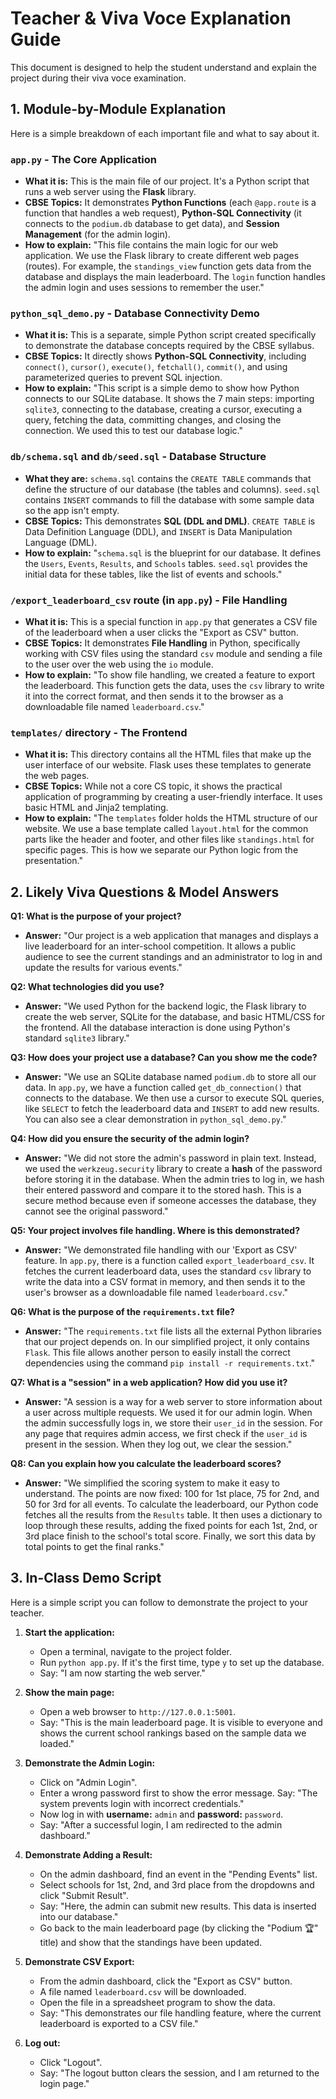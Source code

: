 # Teacher & Viva Voce Explanation Guide

This document is designed to help the student understand and explain the project during their viva voce examination.

## 1. Module-by-Module Explanation

Here is a simple breakdown of each important file and what to say about it.

### `app.py` - The Core Application

*   **What it is:** This is the main file of our project. It's a Python script that runs a web server using the **Flask** library.
*   **CBSE Topics:** It demonstrates **Python Functions** (each `@app.route` is a function that handles a web request), **Python-SQL Connectivity** (it connects to the `podium.db` database to get data), and **Session Management** (for the admin login).
*   **How to explain:** "This file contains the main logic for our web application. We use the Flask library to create different web pages (routes). For example, the `standings_view` function gets data from the database and displays the main leaderboard. The `login` function handles the admin login and uses sessions to remember the user."

### `python_sql_demo.py` - Database Connectivity Demo

*   **What it is:** This is a separate, simple Python script created specifically to demonstrate the database concepts required by the CBSE syllabus.
*   **CBSE Topics:** It directly shows **Python-SQL Connectivity**, including `connect()`, `cursor()`, `execute()`, `fetchall()`, `commit()`, and using parameterized queries to prevent SQL injection.
*   **How to explain:** "This script is a simple demo to show how Python connects to our SQLite database. It shows the 7 main steps: importing `sqlite3`, connecting to the database, creating a cursor, executing a query, fetching the data, committing changes, and closing the connection. We used this to test our database logic."

### `db/schema.sql` and `db/seed.sql` - Database Structure

*   **What they are:** `schema.sql` contains the `CREATE TABLE` commands that define the structure of our database (the tables and columns). `seed.sql` contains `INSERT` commands to fill the database with some sample data so the app isn't empty.
*   **CBSE Topics:** This demonstrates **SQL (DDL and DML)**. `CREATE TABLE` is Data Definition Language (DDL), and `INSERT` is Data Manipulation Language (DML).
*   **How to explain:** "`schema.sql` is the blueprint for our database. It defines the `Users`, `Events`, `Results`, and `Schools` tables. `seed.sql` provides the initial data for these tables, like the list of events and schools."

### `/export_leaderboard_csv` route (in `app.py`) - File Handling

*   **What it is:** This is a special function in `app.py` that generates a CSV file of the leaderboard when a user clicks the "Export as CSV" button.
*   **CBSE Topics:** It demonstrates **File Handling** in Python, specifically working with CSV files using the standard `csv` module and sending a file to the user over the web using the `io` module.
*   **How to explain:** "To show file handling, we created a feature to export the leaderboard. This function gets the data, uses the `csv` library to write it into the correct format, and then sends it to the browser as a downloadable file named `leaderboard.csv`."

### `templates/` directory - The Frontend

*   **What it is:** This directory contains all the HTML files that make up the user interface of our website. Flask uses these templates to generate the web pages.
*   **CBSE Topics:** While not a core CS topic, it shows the practical application of programming by creating a user-friendly interface. It uses basic HTML and Jinja2 templating.
*   **How to explain:** "The `templates` folder holds the HTML structure of our website. We use a base template called `layout.html` for the common parts like the header and footer, and other files like `standings.html` for specific pages. This is how we separate our Python logic from the presentation."

## 2. Likely Viva Questions & Model Answers

**Q1: What is the purpose of your project?**
*   **Answer:** "Our project is a web application that manages and displays a live leaderboard for an inter-school competition. It allows a public audience to see the current standings and an administrator to log in and update the results for various events."

**Q2: What technologies did you use?**
*   **Answer:** "We used Python for the backend logic, the Flask library to create the web server, SQLite for the database, and basic HTML/CSS for the frontend. All the database interaction is done using Python's standard `sqlite3` library."

**Q3: How does your project use a database? Can you show me the code?**
*   **Answer:** "We use an SQLite database named `podium.db` to store all our data. In `app.py`, we have a function called `get_db_connection()` that connects to the database. We then use a cursor to execute SQL queries, like `SELECT` to fetch the leaderboard data and `INSERT` to add new results. You can also see a clear demonstration in `python_sql_demo.py`."

**Q4: How did you ensure the security of the admin login?**
*   **Answer:** "We did not store the admin's password in plain text. Instead, we used the `werkzeug.security` library to create a **hash** of the password before storing it in the database. When the admin tries to log in, we hash their entered password and compare it to the stored hash. This is a secure method because even if someone accesses the database, they cannot see the original password."

**Q5: Your project involves file handling. Where is this demonstrated?**
*   **Answer:** "We demonstrated file handling with our 'Export as CSV' feature. In `app.py`, there is a function called `export_leaderboard_csv`. It fetches the current leaderboard data, uses the standard `csv` library to write the data into a CSV format in memory, and then sends it to the user's browser as a downloadable file named `leaderboard.csv`."

**Q6: What is the purpose of the `requirements.txt` file?**
*   **Answer:** "The `requirements.txt` file lists all the external Python libraries that our project depends on. In our simplified project, it only contains `Flask`. This file allows another person to easily install the correct dependencies using the command `pip install -r requirements.txt`."

**Q7: What is a "session" in a web application? How did you use it?**
*   **Answer:** "A session is a way for a web server to store information about a user across multiple requests. We used it for our admin login. When the admin successfully logs in, we store their `user_id` in the session. For any page that requires admin access, we first check if the `user_id` is present in the session. When they log out, we clear the session."

**Q8: Can you explain how you calculate the leaderboard scores?**
*   **Answer:** "We simplified the scoring system to make it easy to understand. The points are now fixed: 100 for 1st place, 75 for 2nd, and 50 for 3rd for all events. To calculate the leaderboard, our Python code fetches all the results from the `Results` table. It then uses a dictionary to loop through these results, adding the fixed points for each 1st, 2nd, or 3rd place finish to the school's total score. Finally, we sort this data by total points to get the final ranks."

## 3. In-Class Demo Script

Here is a simple script you can follow to demonstrate the project to your teacher.

1.  **Start the application:**
    *   Open a terminal, navigate to the project folder.
    *   Run `python app.py`. If it's the first time, type `y` to set up the database.
    *   Say: "I am now starting the web server."

2.  **Show the main page:**
    *   Open a web browser to `http://127.0.0.1:5001`.
    *   Say: "This is the main leaderboard page. It is visible to everyone and shows the current school rankings based on the sample data we loaded."

3.  **Demonstrate the Admin Login:**
    *   Click on "Admin Login".
    *   Enter a wrong password first to show the error message. Say: "The system prevents login with incorrect credentials."
    *   Now log in with **username:** `admin` and **password:** `password`.
    *   Say: "After a successful login, I am redirected to the admin dashboard."

4.  **Demonstrate Adding a Result:**
    *   On the admin dashboard, find an event in the "Pending Events" list.
    *   Select schools for 1st, 2nd, and 3rd place from the dropdowns and click "Submit Result".
    *   Say: "Here, the admin can submit new results. This data is inserted into our database."
    *   Go back to the main leaderboard page (by clicking the "Podium 🏆" title) and show that the standings have been updated.

5.  **Demonstrate CSV Export:**
    *   From the admin dashboard, click the "Export as CSV" button.
    *   A file named `leaderboard.csv` will be downloaded.
    *   Open the file in a spreadsheet program to show the data.
    *   Say: "This demonstrates our file handling feature, where the current leaderboard is exported to a CSV file."

6.  **Log out:**
    *   Click "Logout".
    *   Say: "The logout button clears the session, and I am returned to the login page."
